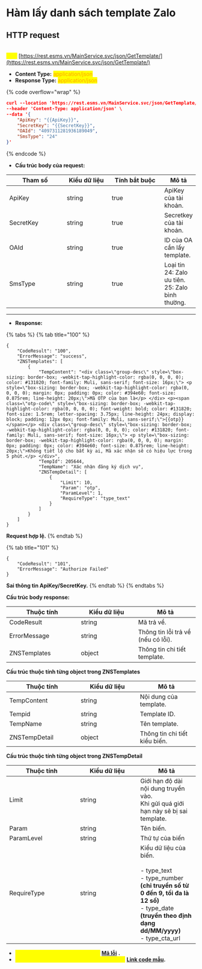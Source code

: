 # Hàm lấy danh sách template Zalo

## HTTP request

\
<mark style="color:yellow;">**`POST`**</mark> [https://rest.esms.vn/MainService.svc/json/GetTemplate/](https://rest.esms.vn/MainService.svc/json/GetTemplate/)

* **Content Type:** <mark style="color:orange;">application/json</mark>
* **Response Type:** <mark style="color:orange;">application/json</mark>

{% code overflow="wrap" %}
```json
curl --location 'https://rest.esms.vn/MainService.svc/json/GetTemplate/' \
--header 'Content-Type: application/json' \
--data '{
    "ApiKey": "{{ApiKey}}",
    "SecretKey": "{{SecretKey}}",
    "OAId": "4097311281936189049",
    "SmsType": "24"
}'
```
{% endcode %}

* **Cấu trúc body của request:**

<table><thead><tr><th width="159">Tham số</th><th width="126">Kiểu dữ liệu </th><th width="155" data-type="checkbox">Tính bắt buộc</th><th>Mô tả</th></tr></thead><tbody><tr><td>ApiKey</td><td>string</td><td>true</td><td>ApiKey của tài khoản.</td></tr><tr><td>SecretKey</td><td>string</td><td>true</td><td>Secretkey của tài khoản.</td></tr><tr><td>OAId</td><td>string</td><td>true</td><td>ID của OA cần lấy template.</td></tr><tr><td>SmsType</td><td>string</td><td>true</td><td>Loại tin<br>24: Zalo ưu tiên.<br>25: Zalo bình thường.</td></tr></tbody></table>

***

* **Response:**

{% tabs %}
{% tab title="100" %}
```
{
    "CodeResult": "100",
    "ErrorMessage": "success",
    "ZNSTemplates": [
        {
            "TempContent": "<div class=\"group-desc\" style=\"box-sizing: border-box; -webkit-tap-highlight-color: rgba(0, 0, 0, 0); color: #131820; font-family: Muli, sans-serif; font-size: 16px;\"> <p style=\"box-sizing: border-box; -webkit-tap-highlight-color: rgba(0, 0, 0, 0); margin: 0px; padding: 0px; color: #394e60; font-size: 0.875rem; line-height: 20px;\">Mã OTP của bạn là</p> </div> <p><span class=\"otp-code\" style=\"box-sizing: border-box; -webkit-tap-highlight-color: rgba(0, 0, 0, 0); font-weight: bold; color: #131820; font-size: 1.5rem; letter-spacing: 3.75px; line-height: 24px; display: block; padding: 12px 0px; font-family: Muli, sans-serif;\">{{otp}}</span></p> <div class=\"group-desc\" style=\"box-sizing: border-box; -webkit-tap-highlight-color: rgba(0, 0, 0, 0); color: #131820; font-family: Muli, sans-serif; font-size: 16px;\"> <p style=\"box-sizing: border-box; -webkit-tap-highlight-color: rgba(0, 0, 0, 0); margin: 0px; padding: 0px; color: #394e60; font-size: 0.875rem; line-height: 20px;\">Không tiết lộ cho bất kỳ ai, Mã xác nhận sẽ có hiệu lực trong 5 phút.</p> </div>",
            "TempId": 205644,
            "TempName": "Xác nhận đăng ký dịch vụ",
            "ZNSTempDetail": [
                {
                    "Limit": 10,
                    "Param": "otp",
                    "ParamLevel": 1,
                    "RequireType": "type_text"
                }
            ]
        }
    ]
}
```

**Request hợp lệ.**
{% endtab %}

{% tab title="101" %}
```
{
    "CodeResult": "101",
    "ErrorMessage": "Authorize Failed"
}
```

**Sai thông tin ApiKey/SecretKey.**
{% endtab %}
{% endtabs %}

**Cấu trúc body response:**

<table><thead><tr><th width="174.5999755859375">Thuộc tính</th><th width="136.4000244140625">Kiểu dữ liệu </th><th>Mô tả</th></tr></thead><tbody><tr><td>CodeResult</td><td>string</td><td>Mã trả về.</td></tr><tr><td>ErrorMessage</td><td>string</td><td>Thông tin lỗi trả về (nếu có lỗi).</td></tr><tr><td>ZNSTemplates</td><td>object</td><td>Thông tin chi tiết template.</td></tr></tbody></table>

**Cấu trúc thuộc tính từng object trong ZNSTemplates**

<table><thead><tr><th width="174">Thuộc tính</th><th width="141.800048828125">Kiểu dữ liệu </th><th>Mô tả</th></tr></thead><tbody><tr><td>TempContent</td><td>string</td><td>Nội dung của template.</td></tr><tr><td>Tempid</td><td>string</td><td>Template ID.</td></tr><tr><td>TempName</td><td>string</td><td>Tên template.</td></tr><tr><td>ZNSTempDetail</td><td>object</td><td>Thông tin chi tiết kiểu biến.</td></tr></tbody></table>

**Cấu trúc thuộc tính từng object trong ZNSTempDetail**

<table><thead><tr><th width="172.199951171875">Thuộc tính</th><th width="144.60009765625">Kiểu dữ liệu </th><th>Mô tả</th></tr></thead><tbody><tr><td>Limit</td><td>string</td><td>Giới hạn độ dài nội dung truyền vào.<br>Khi gửi quá giới hạn này sẽ bị sai template.</td></tr><tr><td>Param</td><td>string</td><td>Tên biến.</td></tr><tr><td>ParamLevel</td><td>string</td><td>Thứ tự của biến</td></tr><tr><td>RequireType</td><td>string</td><td>Kiểu dữ liệu của biến.<br><br>- type_text<br>- type_number <strong>(chỉ truyền số từ 0 đến 9, tối đa là 12 số)</strong><br>- type_date <strong>(truyền theo định dạng dd/MM/yyyy)</strong><br>- type_cta_url</td></tr></tbody></table>

* _<mark style="color:yellow;">**Thông chi tiết mã lỗi xem ở bảng:**</mark>_ [**Mã lỗi**](../bang-ma-loi.md) **.**
* _<mark style="color:yellow;">**Lấy code mẫu các ngôn ngữ trên Postman:**</mark>_ [**Link code mẫu**](https://samplefordevelopers.esms.vn/#d201e3b3-5f46-4db7-b829-2b730a29b6b4)**.**
